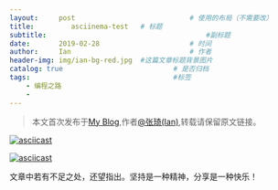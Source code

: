```yaml
---
layout:     post             				# 使用的布局（不需要改）
title:         asciinema-test	# 标题 
subtitle:    					  				#副标题
date:       2019-02-28  					# 时间
author:     Ian                  			# 作者
header-img: img/ian-bg-red.jpg	#这篇文章标题背景图片
catalog: true                        	# 是否归档
tags:                              		#标签
    - 编程之路
    - 
---
```


> 本文首次发布于[My Blog](http://uniquezhangqi.top),作者[@张琦(Ian)](http://uniquezhangqi.top/about/),转载请保留原文链接。

[![asciicast](http://uniquezhangqi.oss-cn-shenzhen.aliyuncs.com/blog/2019-02-28-asciinema.png)](https://asciinema.org/a/HgcuLjyNwMquu6Sx5opAQ8FIJ)

[![asciicast](https://asciinema.org/a/132560.png)](https://asciinema.org/a/132560)




文章中若有不足之处，还望指出。坚持是一种精神，分享是一种快乐！


